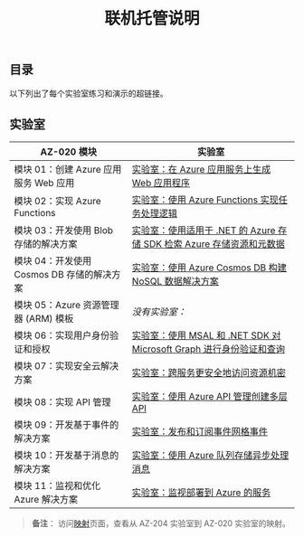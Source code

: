 ﻿---
title: 联机托管说明
permalink: index.html
layout: home
---

## 目录

以下列出了每个实验室练习和演示的超链接。

## 实验室

| AZ-020 模块 | 实验室 |
| --- | --- |
| 模块 01：创建 Azure 应用服务 Web 应用 | [实验室：在 Azure 应用服务上生成 Web 应用程序](https://microsoftlearning.github.io/AZ-204ZH-DevelopingSolutionsforMicrosoftAzure/Instructions/Labs/AZ-204_lab_01.html) |
| 模块 02：实现 Azure Functions | [实验室：使用 Azure Functions 实现任务处理逻辑](https://microsoftlearning.github.io/AZ-204ZH-DevelopingSolutionsforMicrosoftAzure/Instructions/Labs/AZ-204_lab_02.html) |
| 模块 03：开发使用 Blob 存储的解决方案 | [实验室：使用适用于 .NET 的 Azure 存储 SDK 检索 Azure 存储资源和元数据](https://microsoftlearning.github.io/AZ-204ZH-DevelopingSolutionsforMicrosoftAzure/Instructions/Labs/AZ-204_lab_03.html) |
| 模块 04：开发使用 Cosmos DB 存储的解决方案 | [实验室：使用 Azure Cosmos DB 构建 NoSQL 数据解决方案](https://microsoftlearning.github.io/AZ-204ZH-DevelopingSolutionsforMicrosoftAzure/Instructions/Labs/AZ-204_lab_04.html) |
| 模块 05：Azure 资源管理器 (ARM) 模板 | *没有实验室：* |
| 模块 06：实现用户身份验证和授权 | [实验室：使用 MSAL 和 .NET SDK 对 Microsoft Graph 进行身份验证和查询](https://microsoftlearning.github.io/AZ-204ZH-DevelopingSolutionsforMicrosoftAzure/Instructions/Labs/AZ-204_lab_06.html) |
| 模块 07：实现安全云解决方案 | [实验室：跨服务更安全地访问资源机密](https://microsoftlearning.github.io/AZ-204ZH-DevelopingSolutionsforMicrosoftAzure/Instructions/Labs/AZ-204_lab_07.html) |
| 模块 08：实现 API 管理 | [实验室：使用 Azure API 管理创建多层 API](https://microsoftlearning.github.io/AZ-204ZH-DevelopingSolutionsforMicrosoftAzure/Instructions/Labs/AZ-204_lab_08.html) |
| 模块 09：开发基于事件的解决方案 | [实验室：发布和订阅事件网格事件](https://microsoftlearning.github.io/AZ-204ZH-DevelopingSolutionsforMicrosoftAzure/Instructions/Labs/AZ-204_lab_09.html) |
| 模块 10：开发基于消息的解决方案 | [实验室：使用 Azure 队列存储异步处理消息](https://microsoftlearning.github.io/AZ-204ZH-DevelopingSolutionsforMicrosoftAzure/Instructions/Labs/AZ-204_lab_10.html) |
| 模块 11：监视和优化 Azure 解决方案 | [实验室：监视部署到 Azure 的服务](https://microsoftlearning.github.io/AZ-204ZH-DevelopingSolutionsforMicrosoftAzure/Instructions/Labs/AZ-204_lab_11.html) |

> **备注**： 访问[映射](mapping.md)页面，查看从 AZ-204 实验室到 AZ-020 实验室的映射。
